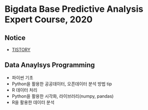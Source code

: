 # Bigdata Base Predictive Analysis Expert Course, 2020

## Notice
* [TISTORY](mydb-lib.tistory.com)

## Data Anaylsys Programming
* 파이썬 기초
* Python을 활용한 공공데이터, 오픈데이터 분석 방법 tip
* R 데이터 처리
* Python을 활용한 시각화, 라이브러리(numpy, pandas)
* R을 활용한 데이터 분석
